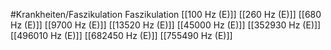 #Krankheiten/Faszikulation
Faszikulation
[[100 Hz (E)]]
[[260 Hz (E)]]
[[680 Hz (E)]]
[[9700 Hz (E)]]
[[13520 Hz (E)]]
[[45000 Hz (E)]]
[[352930 Hz (E)]]
[[496010 Hz (E)]]
[[682450 Hz (E)]]
[[755490 Hz (E)]]